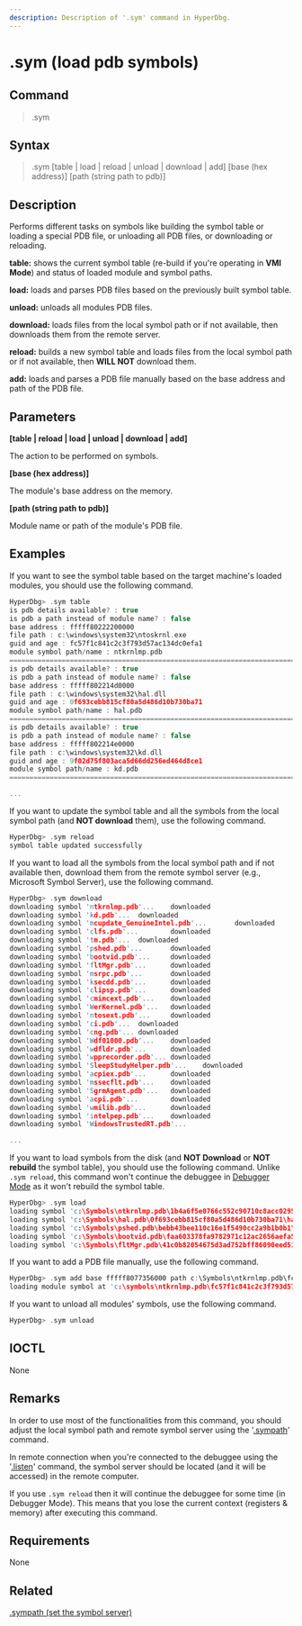 ```yaml
---
description: Description of '.sym' command in HyperDbg.
---
```


# .sym \(load pdb symbols\)

## Command

> .sym

## Syntax

> .sym \[table \| load \| reload \| unload \| download \| add\] \[base \(hex address\)\] \[path \(string path to pdb\)\]

## Description

Performs different tasks on symbols like building the symbol table or loading a special PDB file, or unloading all PDB files, or downloading or reloading.

**table:** shows the current symbol table \(re-build if you're operating in **VMI Mode**\) and status of loaded module and symbol paths.

**load:** loads and parses PDB files based on the previously built symbol table.

**unload:** unloads all modules PDB files.

**download:** loads files from the local symbol path or if not available, then downloads them from the remote server.

**reload:** builds a new symbol table and loads files from the local symbol path or if not available, then **WILL NOT** download them.

**add:** loads and parses a PDB file manually based on the base address and path of the PDB file.

## Parameters

**\[table \| reload \| load \| unload \| download \| add\]**

The action to be performed on symbols.

**\[base \(hex address\)\]**

The module's base address on the memory.

**\[path \(string path to pdb\)\]**

Module name or path of the module's PDB file.

## Examples

If you want to see the symbol table based on the target machine's loaded modules, you should use the following command.

```c
HyperDbg> .sym table
is pdb details available? : true
is pdb a path instead of module name? : false
base address : fffff80222200000
file path : c:\windows\system32\ntoskrnl.exe
guid and age : fc57f1c841c2c3f793d57ac134dc0efa1
module symbol path/name : ntkrnlmp.pdb
========================================================================
is pdb details available? : true
is pdb a path instead of module name? : false
base address : fffff802214d0000
file path : c:\windows\system32\hal.dll
guid and age : 0f693cebb815cf80a5d486d10b730ba71
module symbol path/name : hal.pdb
========================================================================
is pdb details available? : true
is pdb a path instead of module name? : false
base address : fffff802214e0000
file path : c:\windows\system32\kd.dll
guid and age : 9f02d75f803aca5d66dd256ed464d8ce1
module symbol path/name : kd.pdb
========================================================================

...
```

If you want to update the symbol table and all the symbols from the local symbol path \(and **NOT download** them\), use the following command.

```c
HyperDbg> .sym reload
symbol table updated successfully
```

If you want to load all the symbols from the local symbol path and if not available then, download them from the remote symbol server \(e.g., Microsoft Symbol Server\), use the following command.

```c
HyperDbg> .sym download
downloading symbol 'ntkrnlmp.pdb'...    downloaded
downloading symbol 'kd.pdb'...  downloaded
downloading symbol 'mcupdate_GenuineIntel.pdb'...       downloaded
downloading symbol 'clfs.pdb'...        downloaded
downloading symbol 'tm.pdb'...  downloaded
downloading symbol 'pshed.pdb'...       downloaded
downloading symbol 'bootvid.pdb'...     downloaded
downloading symbol 'fltMgr.pdb'...      downloaded
downloading symbol 'msrpc.pdb'...       downloaded
downloading symbol 'ksecdd.pdb'...      downloaded
downloading symbol 'clipsp.pdb'...      downloaded
downloading symbol 'cmimcext.pdb'...    downloaded
downloading symbol 'WerKernel.pdb'...   downloaded
downloading symbol 'ntosext.pdb'...     downloaded
downloading symbol 'ci.pdb'...  downloaded
downloading symbol 'cng.pdb'... downloaded
downloading symbol 'Wdf01000.pdb'...    downloaded
downloading symbol 'wdfldr.pdb'...      downloaded
downloading symbol 'wpprecorder.pdb'... downloaded
downloading symbol 'SleepStudyHelper.pdb'...    downloaded
downloading symbol 'acpiex.pdb'...      downloaded
downloading symbol 'mssecflt.pdb'...    downloaded
downloading symbol 'SgrmAgent.pdb'...   downloaded
downloading symbol 'acpi.pdb'...        downloaded
downloading symbol 'wmilib.pdb'...      downloaded
downloading symbol 'intelpep.pdb'...    downloaded
downloading symbol 'WindowsTrustedRT.pdb'...

...
```

If you want to load symbols from the disk \(and **NOT Download** or **NOT rebuild** the symbol table\), you should use the following command. Unlike `.sym reload`, this command won't continue the debuggee in [Debugger Mode](https://docs.hyperdbg.org/using-hyperdbg/prerequisites/operation-modes#debugger-mode) as it won't rebuild the symbol table.

```c
HyperDbg> .sym load
loading symbol 'c:\Symbols\ntkrnlmp.pdb\1b4a6f5e0766c552c90710c8acc0295c1\ntkrnlmp.pdb'...      loaded
loading symbol 'c:\Symbols\hal.pdb\0f693cebb815cf80a5d486d10b730ba71\hal.pdb'...        loaded
loading symbol 'c:\Symbols\pshed.pdb\bebb43bee110c16e1f5490cc2a9b1b0b1\pshed.pdb'...    loaded
loading symbol 'c:\Symbols\bootvid.pdb\faa603378fa9782971c12ac2656aefa51\bootvid.pdb'...        loaded
loading symbol 'c:\Symbols\fltMgr.pdb\41c0b82054675d3ad752bff86090eed51\fltMgr.pdb'...  loaded
```

If you want to add a PDB file manually, use the following command.

```c
HyperDbg> .sym add base fffff8077356000 path c:\Symbols\ntkrnlmp.pdb\fc57f1c841c2c3f793d57ac134dc0efa1\ntkrnlmp.pdb
loading module symbol at 'c:\symbols\ntkrnlmp.pdb\fc57f1c841c2c3f793d57ac134dc0efa1\ntkrnlmp.pdb'
```

If you want to unload all modules' symbols, use the following command.

```c
HyperDbg> .sym unload
```

## IOCTL

None

## **Remarks**

In order to use most of the functionalities from this command, you should adjust the local symbol path and remote symbol server using the '[.sympath](https://docs.hyperdbg.org/commands/meta-commands/.sympath)' command.

In remote connection when you're connected to the debuggee using the '[.listen](https://docs.hyperdbg.org/commands/meta-commands/.listen)' command, the symbol server should be located \(and it will be accessed\) in the remote computer.

If you use `.sym reload` then it will continue the debuggee for some time \(in Debugger Mode\). This means that you lose the current context \(registers & memory\) after executing this command.

## Requirements

None

## Related

[.sympath \(set the symbol server\)](https://docs.hyperdbg.org/commands/meta-commands/.sympath)

